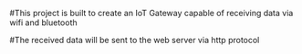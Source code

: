 #This project is built to create an IoT Gateway capable of receiving data via wifi and bluetooth

#The received data will be sent to the web server via http protocol